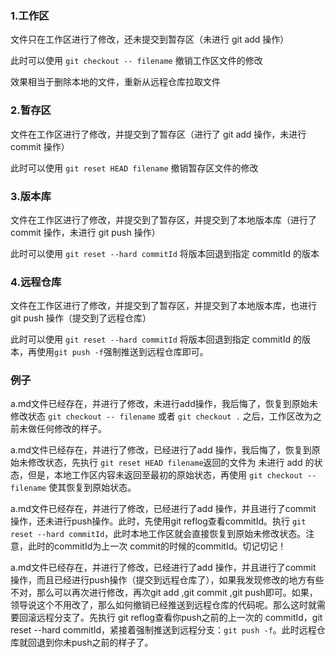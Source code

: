 ### 1.工作区

文件只在工作区进行了修改，还未提交到暂存区（未进行 git add 操作）

此时可以使用 `git checkout -- filename` 撤销工作区文件的修改

效果相当于删除本地的文件，重新从远程仓库拉取文件

### 2.暂存区

文件在工作区进行了修改，并提交到了暂存区（进行了 git add 操作，未进行 commit 操作）

此时可以使用 `git reset HEAD filename` 撤销暂存区文件的修改

### 3.版本库

文件在工作区进行了修改，并提交到了暂存区，并提交到了本地版本库（进行了 commit 操作，未进行 git push 操作）

此时可以使用 `git reset --hard commitId` 将版本回退到指定 commitId 的版本

### 4.远程仓库

文件在工作区进行了修改，并提交到了暂存区，并提交到了本地版本库，也进行 git push 操作（提交到了远程仓库）

此时可以使用 `git reset --hard commitId` 将版本回退到指定 commitId 的版本，再使用`git push -f`强制推送到远程仓库即可。

### 例子

a.md文件已经存在，并进行了修改，未进行add操作，我后悔了，恢复到原始未修改状态 `git checkout -- filename` 或者 `git checkout .`  之后，工作区改为之前未做任何修改的样子。

a.md文件已经存在，并进行了修改，已经进行了add 操作，我后悔了，恢复到原始未修改状态，先执行 `git reset HEAD filename`返回的文件为 未进行 add 的状态，但是，本地工作区内容未返回至最初的原始状态，再使用 `git checkout -- filename` 使其恢复到原始状态。

a.md文件已经存在，并进行了修改，已经进行了add 操作，并且进行了commit 操作，还未进行push操作。此时，先使用git reflog查看commitId。执行 `git reset --hard commitId`，此时本地工作区就会直接恢复到原始未修改状态。注意，此时的commitId为上一次 commit的时候的commitId。切记切记！

a.md文件已经存在，并进行了修改，已经进行了add 操作，并且进行了commit 操作，而且已经进行push操作（提交到远程仓库了），如果我发现修改的地方有些不对，那么可以再次进行修改，再次git add ,git commit ,git push即可。如果，领导说这个不用改了，那么如何撤销已经推送到远程仓库的代码呢。那么这时就需要回滚远程分支了。先执行 git reflog查看你push之前的上一次的 commitId，git reset --hard commitId，紧接着强制推送到远程分支：`git push -f`。此时远程仓库就回退到你未push之前的样子了。
